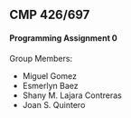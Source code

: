 ## CMP 426/697  
#### Programming Assignment 0

Group Members:  
- Miguel Gomez
- Esmerlyn Baez
- Shany M. Lajara Contreras
- Joan S. Quintero
